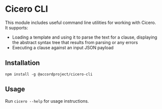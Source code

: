 # Cicero CLI

This module includes useful command line utilities for working with Cicero. It supports:
   * Loading a template and using it to parse the text for a clause, displaying the abstract syntax tree that results from parsing or any errors
   * Executing a clause against an input JSON payload

## Installation

```
npm install -g @accordproject/cicero-cli
```

## Usage

Run `cicero --help` for usage instructions.
